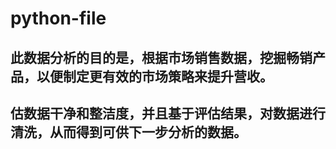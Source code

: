 # python-file
## 此数据分析的目的是，根据市场销售数据，挖掘畅销产品，以便制定更有效的市场策略来提升营收。
## 估数据干净和整洁度，并且基于评估结果，对数据进行清洗，从而得到可供下一步分析的数据。
